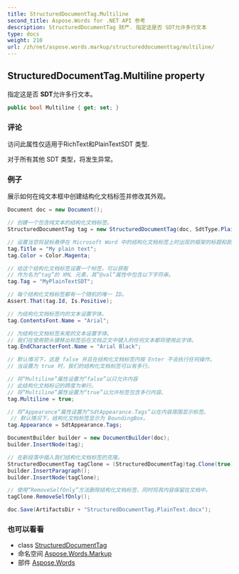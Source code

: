 ```yaml
---
title: StructuredDocumentTag.Multiline
second_title: Aspose.Words for .NET API 参考
description: StructuredDocumentTag 财产. 指定这是否 SDT允许多行文本
type: docs
weight: 210
url: /zh/net/aspose.words.markup/structureddocumenttag/multiline/
---
```

## StructuredDocumentTag.Multiline property

指定这是否 **SDT**允许多行文本。

```csharp
public bool Multiline { get; set; }
```

### 评论

访问此属性仅适用于RichText和PlainTextSDT 类型.

对于所有其他 SDT 类型，将发生异常。

### 例子

展示如何在纯文本框中创建结构化文档标签并修改其外观。

```csharp
Document doc = new Document();

// 创建一个包含纯文本的结构化文档标签。
StructuredDocumentTag tag = new StructuredDocumentTag(doc, SdtType.PlainText, MarkupLevel.Inline);

// 设置当您将鼠标悬停在 Microsoft Word 中的结构化文档标签上时出现的框架的标题和颜色。
tag.Title = "My plain text";
tag.Color = Color.Magenta;

// 给这个结构化文档标签设置一个标签，可以获取
// 作为名为“tag”的 XML 元素，其“@val”属性中包含以下字符串。
tag.Tag = "MyPlainTextSDT";

// 每个结构化文档标签都有一个随机的唯一 ID。
Assert.That(tag.Id, Is.Positive);

// 为结构化文档标签内的文本设置字体。
tag.ContentsFont.Name = "Arial";

// 为结构化文档标签末尾的文本设置字体。
// 我们在使用箭头键移出标签后在文档正文中键入的任何文本都将使用此字体。
tag.EndCharacterFont.Name = "Arial Black";

// 默认情况下，这是 false 并且在结构化文档标签内按 Enter 不会执行任何操作。
// 当设置为 true 时，我们的结构化文档标签可以有多行。

// 将“Multiline”属性设置为“false”以只允许内容
// 此结构化文档标记的跨度为单行。
// 将“Multiline”属性设置为“true”以允许标签包含多行内容。
tag.Multiline = true;

// 将“Appearance”属性设置为“SdtAppearance.Tags”以在内容周围显示标签。
 // 默认情况下，结构化文档标签显示为 BoundingBox。
tag.Appearance = SdtAppearance.Tags;

DocumentBuilder builder = new DocumentBuilder(doc);
builder.InsertNode(tag);

// 在新段落中插入我们结构化文档标签的克隆。
StructuredDocumentTag tagClone = (StructuredDocumentTag)tag.Clone(true);
builder.InsertParagraph();
builder.InsertNode(tagClone);

// 使用“RemoveSelfOnly”方法删除结构化文档标签，同时将其内容保留在文档中。
tagClone.RemoveSelfOnly();

doc.Save(ArtifactsDir + "StructuredDocumentTag.PlainText.docx");
```

### 也可以看看

* class [StructuredDocumentTag](../)
* 命名空间 [Aspose.Words.Markup](../../structureddocumenttag/)
* 部件 [Aspose.Words](../../../)


